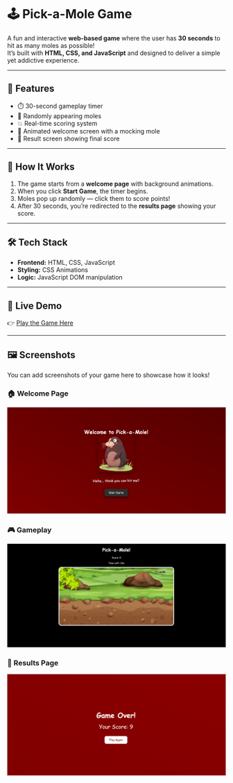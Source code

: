 # 🕹️ Pick-a-Mole Game

A fun and interactive **web-based game** where the user has **30 seconds** to hit as many moles as possible!  
It’s built with **HTML, CSS, and JavaScript** and designed to deliver a simple yet addictive experience.  

---

## 🎯 Features

- ⏱️ 30-second gameplay timer  
- 🐹 Randomly appearing moles  
- 💥 Real-time scoring system  
- 🎨 Animated welcome screen with a mocking mole  
- 🏁 Result screen showing final score  

---

## 🧠 How It Works

1. The game starts from a **welcome page** with background animations.  
2. When you click **Start Game**, the timer begins.  
3. Moles pop up randomly — click them to score points!  
4. After 30 seconds, you’re redirected to the **results page** showing your score.  

---

## 🛠️ Tech Stack

- **Frontend:** HTML, CSS, JavaScript  
- **Styling:** CSS Animations  
- **Logic:** JavaScript DOM manipulation  

---

## 🚀 Live Demo

👉 [Play the Game Here](https://mtandrita.github.io/pick-a-mole-game/)  
 

---

## 🖼️ Screenshots

You can add screenshots of your game here to showcase how it looks!

### 🏠 Welcome Page
![Welcome Page](screenshots/welcome.png)

### 🎮 Gameplay
![Gameplay](screenshots/gameplay.png)

### 🏁 Results Page
![Results Page](screenshots/result.png)





